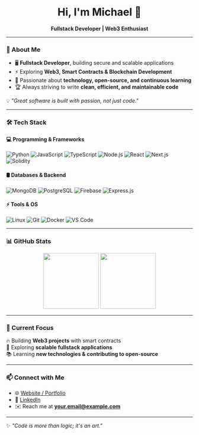 <h1 align="center">Hi, I'm Michael 👋</h1>
<p align="center">
  <b>Fullstack Developer | Web3 Enthusiast</b>
</p>

---

### 🚀 About Me
- 🖥️ **Fullstack Developer**, building secure and scalable applications  
- ⚡ Exploring **Web3, Smart Contracts & Blockchain Development**  
- 📌 Passionate about **technology, open-source, and continuous learning**  
- 🏆 Always striving to write **clean, efficient, and maintainable code**  

💡 *"Great software is built with passion, not just code."*  

---

### 🛠️ Tech Stack

#### **💻 Programming & Frameworks**
![Python](https://img.shields.io/badge/Python-3776AB?style=for-the-badge&logo=python&logoColor=white)
![JavaScript](https://img.shields.io/badge/JavaScript-F7DF1E?style=for-the-badge&logo=javascript&logoColor=black)
![TypeScript](https://img.shields.io/badge/TypeScript-007ACC?style=for-the-badge&logo=typescript&logoColor=white)
![Node.js](https://img.shields.io/badge/Node.js-339933?style=for-the-badge&logo=node.js&logoColor=white)
![React](https://img.shields.io/badge/React-61DAFB?style=for-the-badge&logo=react&logoColor=black)
![Next.js](https://img.shields.io/badge/Next.js-000000?style=for-the-badge&logo=next.js&logoColor=white)
![Solidity](https://img.shields.io/badge/Solidity-363636?style=for-the-badge&logo=solidity&logoColor=white)

#### **🛢️ Databases & Backend**
![MongoDB](https://img.shields.io/badge/MongoDB-47A248?style=for-the-badge&logo=mongodb&logoColor=white)
![PostgreSQL](https://img.shields.io/badge/PostgreSQL-336791?style=for-the-badge&logo=postgresql&logoColor=white)
![Firebase](https://img.shields.io/badge/Firebase-FFCA28?style=for-the-badge&logo=firebase&logoColor=black)
![Express.js](https://img.shields.io/badge/Express.js-000000?style=for-the-badge&logo=express&logoColor=white)

#### **⚡ Tools & OS**
![Linux](https://img.shields.io/badge/Linux-FCC624?style=for-the-badge&logo=linux&logoColor=black)
![Git](https://img.shields.io/badge/Git-F05032?style=for-the-badge&logo=git&logoColor=white)
![Docker](https://img.shields.io/badge/Docker-2496ED?style=for-the-badge&logo=docker&logoColor=white)
![VS Code](https://img.shields.io/badge/VS%20Code-007ACC?style=for-the-badge&logo=visualstudiocode&logoColor=white)

---

### 📊 GitHub Stats
<p align="center">
  <img src="https://github-readme-stats.vercel.app/api?username=your-github-username&show_icons=true&theme=tokyonight" height="150">
  <img src="https://github-readme-streak-stats.herokuapp.com/?user=your-github-username&theme=tokyonight" height="150">
</p>

---

### 🌱 Current Focus
🔥 Building **Web3 projects** with smart contracts  
🚀 Exploring **scalable fullstack applications**  
📚 Learning **new technologies & contributing to open-source**  

---

### 📫 Connect with Me
- 🌐 [Website / Portfolio](#)
- 🔗 [LinkedIn](#)
- ✉️ Reach me at **your.email@example.com**  

---

✨ *"Code is more than logic; it's an art."*  

